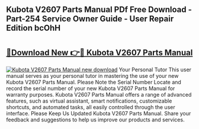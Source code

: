 ## Kubota V2607 Parts Manual PDf Free Download - Part-254 Service Owner Guide - User Repair Edition bcOhH

# <h2><a href="http://bc9146.oget.top/?id=Kubota+V2607+Parts+Manual">🔗Download New 👉🔴 Kubota V2607 Parts Manual</a></h2>

[![Kubota V2607 Parts Manual new download](https://i.imgur.com/5g1atiW.png)](http://bc9146.oget.top/?id=Kubota+V2607+Parts+Manual)
Your Personal Tutor This user manual serves as your personal tutor in mastering the use of your new Kubota V2607 Parts Manual. Please Note the Serial Number Locate and record the serial number of your new Kubota V2607 Parts Manual for warranty purposes. Kubota V2607 Parts Manual offers a range of advanced features, such as virtual assistant, smart notifications, customizable shortcuts, and automated tasks, all easily controlled through the user interface. Please Keep Us Updated Kubota V2607 Parts Manual. Share your feedback and suggestions to help us improve our products and services.
